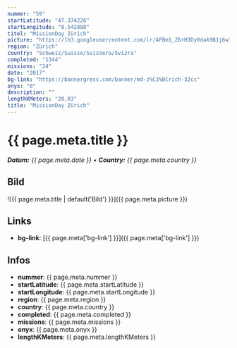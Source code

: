 ```yaml
---
nummer: "59"
startLatitude: "47.374226"
startLongitude: "8.542888"
titel: "MissionDay Zürich"
picture: "https://lh3.googleusercontent.com/lr/AFBm1_Z6rH3Dy0dak9B1j6w3D9mh0-LqkmLx9USbXvj_0PMDvhUB6QVTLYupCFVEFol-zR7-G_wNguQXdohtQ0BUsnTIl76tCgBKKWQOiAFP9AcCgCNXUyjWf8qOoOS_G5LpCftZSwq4OezHrBCAl5hhTPToZSIT3b3hSIXyj3EmCmjKbWhaLBpsMDRf1a6TQIiVkRL2bzdxjpu9morfCvy2wEfnTM8Rqg5lChMdZm7HxL268LfHhsxyhDoxylV3dvrGYTcgMkt6xJT24DgrxBhlCIVo0h3rhBzD50pga7JKZKd2wTOx1Pzjvy4WXvSSsDwQk7_fX0v2xJNg8H9ClVuGHJa1GFPwwQS7thYTgyEcc66cf9ADvfKbeAPbpz9AahooXdOklJbiJVEZ7isCeNn9bUa90MV-C7guYj8uyZ0344TNEa-7v87pjN2B3CL2JiL220pzTkHcg8cVVWX3Y4R6e9SO74lWIhrVfbdymjJzzP8ZgEYgXphu0r5meOBTD1U4pgOSQQT2d_GL5gPpWSIT5-YEVqIvTdljyxf4EeoLZxz1A1kE04PRlKfQoUumdn2MlBpwYQ-OwbV8IicMGI5TGPGu9fLU-P3BeiCdHUb4ityRFS-u983uCuwivPxPgCtrXAfG6RXQr43tBYPAl_UAEPecZNkH_b1UUg1bxqnu7d9HRsU0LpqJDaX9naL3iBdbksKkx49Gxcr3OtqkwB9X6o2aDDRjIv9MlPd_E9qVQDs1tj8rSM2co-C_hEVdKow9CWSH9_FGn_kYkJPyvkcXgzFCkvqt4GRq02khk9J8pHv7Me6hLmdAEV_EEOZkjP4Pldmb3S6rA84nkqbGS4JcLhp493yt_VPv2TgC"
region: "Zürich"
country: "Schweiz/Suisse/Svizzera/Svizra"
completed: "1344"
missions: "24"
date: "2017"
bg-link: "https://bannergress.com/banner/md-z%C3%BCrich-32cc"
onyx: "0"
description: ""
lengthKMeters: "20,03"
title: "MissionDay Zürich"
---
```


# {{ page.meta.title }}
_**Datum:** {{ page.meta.date }} • **Country:** {{ page.meta.country }}_

## Bild
![{{ page.meta.title | default('Bild') }}]({{ page.meta.picture }})

## Links
- **bg-link**: [{{ page.meta['bg-link'] }}]({{ page.meta['bg-link'] }})

## Infos
- **nummer**: {{ page.meta.nummer }}
- **startLatitude**: {{ page.meta.startLatitude }}
- **startLongitude**: {{ page.meta.startLongitude }}
- **region**: {{ page.meta.region }}
- **country**: {{ page.meta.country }}
- **completed**: {{ page.meta.completed }}
- **missions**: {{ page.meta.missions }}
- **onyx**: {{ page.meta.onyx }}
- **lengthKMeters**: {{ page.meta.lengthKMeters }}

